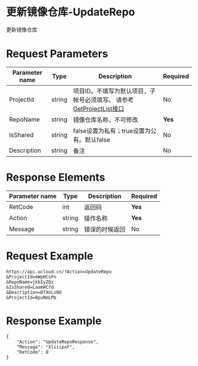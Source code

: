 # 更新镜像仓库-UpdateRepo

更新镜像仓库

# Request Parameters
|Parameter name|Type|Description|Required|
|---|---|---|---|
|ProjectId|string|项目ID。不填写为默认项目，子帐号必须填写。 请参考[GetProjectList接口](api/summary/get_project_list)|No|
|RepoName|string|镜像仓库名称，不可修改|**Yes**|
|IsShared|string|false设置为私有；true设置为公有。默认false|No|
|Description|string|备注|No|

# Response Elements
|Parameter name|Type|Description|Required|
|---|---|---|---|
|RetCode|int|返回码|**Yes**|
|Action|string|操作名称|**Yes**|
|Message|string|错误的时候返回|No|

# Request Example
```
https://api.ucloud.cn/?Action=UpdateRepo
&ProjectId=mWpHCsFn
&RepoName=jkbIyZQz
&IsShared=LaamHCfd
&Description=DTXnLsNO
&ProjectId=BpuNmLPb
```

# Response Example
```
{
    "Action": "UpdateRepoResponse", 
    "Message": "XliiipxF", 
    "RetCode": 0
}
```

